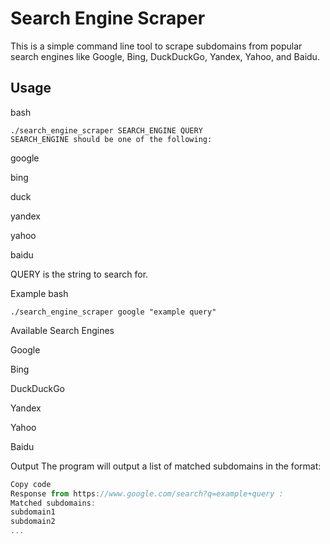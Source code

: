 # Search Engine Scraper
This is a simple command line tool to scrape subdomains from popular search engines like Google, Bing, DuckDuckGo, Yandex, Yahoo, and Baidu.

## Usage
bash
```
./search_engine_scraper SEARCH_ENGINE QUERY
SEARCH_ENGINE should be one of the following:
```


google

bing

duck

yandex

yahoo


baidu

QUERY is the string to search for.

Example
bash
```
./search_engine_scraper google "example query"
```
Available Search Engines

Google

Bing

DuckDuckGo

Yandex

Yahoo

Baidu

Output
The program will output a list of matched subdomains in the format:

```javascript
Copy code
Response from https://www.google.com/search?q=example+query :
Matched subdomains:
subdomain1
subdomain2
...
